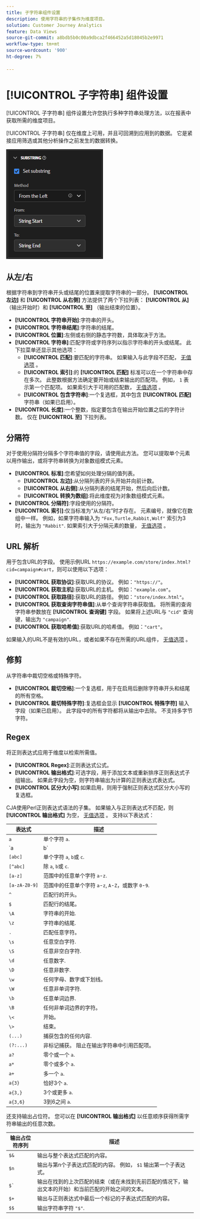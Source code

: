 ```yaml
---
title: 子字符串组件设置
description: 使用字符串的子集作为维度项目。
solution: Customer Journey Analytics
feature: Data Views
source-git-commit: a8bdb5b0c00a9dbca2f466452a5d18045b2e9971
workflow-type: tm+mt
source-wordcount: '900'
ht-degree: 7%

---
```


# [!UICONTROL 子字符串] 组件设置

[!UICONTROL 子字符串] 组件设置允许您执行多种字符串处理方法，以在报表中获取所需的维度项目。

[!UICONTROL 子字符串] 仅在维度上可用，并且可回溯到应用到的数据。 它是紧接应用筛选或其他分析操作之前发生的数据转换。

![子字符串设置](../assets/substring-settings.png)

## 从左/右

根据字符串到字符串开头或结尾的位置来提取字符串的一部分。 **[!UICONTROL 左边]** 和 **[!UICONTROL 从右侧]** 方法提供了两个下拉列表： **[!UICONTROL 从]** （输出开始时）和 **[!UICONTROL 至]** （输出结束的位置）。

* **[!UICONTROL 字符串开始]**:字符串的开头。
* **[!UICONTROL 字符串结尾]**:字符串的结尾。
* **[!UICONTROL 位置]**:左侧或右侧的静态字符数，具体取决于方法。
* **[!UICONTROL 字符串]**:匹配字符或字符序列以指示字符串的开头或结尾。 此下拉菜单还显示其他选项：
   * **[!UICONTROL 匹配]**:要匹配的字符串。 如果输入与此字段不匹配， [无值选项](no-value-options.md) 。
   * **[!UICONTROL 索引]**:的 **[!UICONTROL 匹配]** 标准可以在一个字符串中存在多次。 此整数根据方法确定要开始或结束输出的匹配项。 例如， `1` 表示第一个匹配项。 如果索引大于可用的匹配数， [无值选项](no-value-options.md) 。
   * **[!UICONTROL 包含字符串]**:一个复选框，其中包含 **[!UICONTROL 匹配]** 字符串（如果已启用）。
* **[!UICONTROL 长度]**:一个整数，指定要包含在输出开始位置之后的字符计数。 仅在 **[!UICONTROL 至]** 下拉列表。

## 分隔符

对于使用分隔符分隔多个字符串值的字段，请使用此方法。 您可以提取单个元素以用作输出，或将字符串转换为对象数组模式元素。

* **[!UICONTROL 标准]**:您希望如何处理分隔的值列表。
   * **[!UICONTROL 左边]**:从分隔列表的开头开始并向前计数。
   * **[!UICONTROL 从右侧]**:从分隔列表的结尾开始，然后向后计数。
   * **[!UICONTROL 转换为数组]**:将此维度视为对象数组模式元素。
* **[!UICONTROL 分隔符]**:字段使用的分隔符。
* **[!UICONTROL 索引]**:仅当标准为“从左/右”时才存在。 元素编号，就像它在数组中一样。 例如，如果字符串输入为 `"Fox,Turtle,Rabbit,Wolf"` 索引为3时，输出为 `"Rabbit"`. 如果索引大于分隔元素的数量， [无值选项](no-value-options.md) 。

## URL 解析

用于包含URL的字段。 使用示例URL `https://example.com/store/index.html?cid=campaign#cart`，则可以使用以下选项：

* **[!UICONTROL 获取协议]**:获取URL的协议。 例如：`"https://"`。
* **[!UICONTROL 获取主机]**:获取URL的主机。 例如：`"example.com"`。
* **[!UICONTROL 获取路径]**:获取URL的路径。 例如：`"store/index.html"`。
* **[!UICONTROL 获取查询字符串值]**:从单个查询字符串获取值。 将所需的查询字符串参数放在 **[!UICONTROL 查询键]** 字段。 如果将上述URL与 `"cid"` 查询键，输出为 `"campaign"`.
* **[!UICONTROL 获取哈希值]**:获取URL的哈希值。 例如：`"cart"`。

如果输入的URL不是有效的URL，或者如果不存在所需的URL组件， [无值选项](no-value-options.md) 。

## 修剪

从字符串中裁切空格或特殊字符。

* **[!UICONTROL 裁切空格]**:一个复选框，用于在启用后删除字符串开头和结尾的所有空格。
* **[!UICONTROL 裁切特殊字符]**:复选框会显示 **[!UICONTROL 特殊字符]** 输入字段（如果已启用）。 此字段中的所有字符都将从输出中去除。 不支持多字节字符。

## Regex

将正则表达式应用于维度以检索所需值。

* **[!UICONTROL Regex]**:正则表达式公式。
* **[!UICONTROL 输出格式]**:可选字段，用于添加文本或重新排序正则表达式子组输出。 如果此字段为空，则字符串输出为计算的正则表达式表达式。
* **[!UICONTROL 区分大小写]**:如果启用，则用于强制正则表达式区分大小写的复选框。

CJA使用Perl正则表达式语法的子集。 如果输入与正则表达式不匹配，则 **[!UICONTROL 输出格式]** 为空， [无值选项](no-value-options.md) 。 支持以下表达式：

| 表达式 | 描述 |
| --- | --- |
| `a` | 单个字符 `a`. |
| `a|b` | 单个字符 `a` 或 `b`. |
| `[abc]` | 单个字符 `a`, `b`或 `c`. |
| `[^abc]` | 除 `a`, `b`或 `c`. |
| `[a-z]` | 范围中的任意单个字符 `a`-`z`. |
| `[a-zA-Z0-9]` | 范围中的任意单个字符 `a`-`z`, `A`-`Z`，或数字 `0`-`9`. |
| `^` | 匹配行的开头。 |
| `$` | 匹配行的结尾。 |
| `\A` | 字符串的开始. |
| `\z` | 字符串的结尾. |
| `.` | 匹配任意字符。 |
| `\s` | 任意空白字符. |
| `\S` | 任意非空白字符. |
| `\d` | 任意数字. |
| `\D` | 任意非数字. |
| `\w` | 任何字母、数字或下划线。 |
| `\W` | 任意非单词字符. |
| `\b` | 任意单词边界. |
| `\B` | 任何非单词边界的字符。 |
| `\<` | 开始。 |
| `\>` | 结束。 |
| `(...)` | 捕获包含的任何内容. |
| `(?:...)` | 非标记捕获。 阻止在输出字符串中引用匹配项。 |
| `a?` | 零个或一个 `a`. |
| `a*` | 零个或多个 `a`. |
| `a+` | 多一个 `a`. |
| `a{3}` | 恰好3个 `a`. |
| `a{3,}` | 3个或更多 `a`. |
| `a{3,6}` | 3到6之间 `a`. |

还支持输出占位符。 您可以在 **[!UICONTROL 输出格式]** 以任意顺序获得所需字符串输出的任意次数。

| 输出占位符序列 | 描述 |
| --- | --- |
| `$&` | 输出与整个表达式匹配的内容。 |
| `$n` | 输出与第n个子表达式匹配的内容。 例如， `$1` 输出第一个子表达式。 |
| ``$` `` | 输出在找到的上次匹配的结束（或在未找到先前匹配的情况下，输出文本的开始）和当前匹配的开始之间的文本。 |
| `$+` | 输出与正则表达式中最后一个标记的子表达式匹配的内容。 |
| `$$` | 输出字符串字符 `"$"`. |

